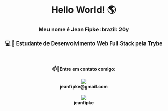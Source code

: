 <h1 align=center> <strong> Hello World! 🌎  </h1>

<h3 align=center> <strong> Meu nome é Jean Fipke :brazil: 20y </h3>

<h3 align=center> &#x1F4BB &#x1F680 Estudante de Desenvolvimento Web Full Stack pela <a href="https://www.betrybe.com/"> Trybe  <img src="https://u3r3f6s2.rocketcdn.me/wp-content/uploads/2020/12/main_logo-e1621602371409.png.webp" width = 15> </a> 
</h3>

#

 <p align=center>
    <strong> 📫📱Entre em contato comigo: <br>
        <br>
            <img src="https://img.shields.io/badge/Gmail-D14836?style=for-the-badge&logo=gmail&logoColor=white"> 
                <br> jeanfipke@gmail.com <br>
                    <br>
    <a href="https://www.linkedin.com/in/jeanfipke/" > <img src="https://img.shields.io/badge/LinkedIn-0077B5?style=for-the-badge&logo=linkedin&logoColor=white"  > </a>  
       <br> jeanfipke

</p>
